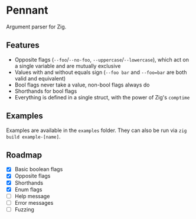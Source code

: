 # Pennant

Argument parser for Zig.

## Features
- Opposite flags (`--foo`/`--no-foo`, `--uppercase`/`--lowercase`), which act on a single variable and are mutually exclusive
- Values with and without equals sign (`--foo bar` and `--foo=bar` are both valid and equivalent)
- Bool flags never take a value, non-bool flags always do
- Shorthands for bool flags
- Everything is defined in a single struct, with the power of Zig's `comptime`

## Examples

Examples are available in the `examples` folder. They can also be run via `zig build example-[name]`.

## Roadmap
- [x] Basic boolean flags
- [x] Opposite flags
- [x] Shorthands
- [x] Enum flags
- [ ] Help message
- [ ] Error messages
- [ ] Fuzzing
